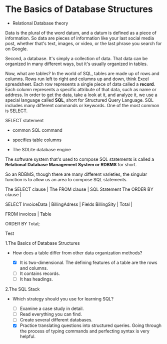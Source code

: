 # The Basics of Database Structures

- Relational Database theory

Data is the plural of the word datum, and a datum is defined as a piece of information.
So data are pieces of information like your last social media post, whether that's text,
images, or video, or the last phrase you search for on Google. 

Second, a database. It's simply a collection of data. That data can be organized in many
different ways, but it's usually organized in tables. 

Now, what are tables? In the world of SQL, tables are made up of rows and columns. Rows
run left to right and columns up and down, think Excel spreadsheet. Each row represents
a single piece of data called a **record**. Each column represents a specific attribute
of that data, such as name or address. In order to get the data, take a look at it, and
analyze it, we use a special language called **SQL**, short for Structured Query Language.
SQL includes many different commands or keywords. One of the most common is SELECT. 

SELECT statement
- common SQL command
- specifies table columns

- The SDLite database engine

The software system that's used to compose SQL statements is called a **Relational**
**Database Management System or RDBMS** for short. 

So an RDBMS, though there are many different varieties, the singular function is to
allow us an area to compose SQL statements. 

The SELECT clause   |
The FROM clause     |    SQL Statement
The ORDER BY clause |

SELECT
    InvoiceData     |
    BillingAdress   |    Fields
    BillingSity     |
    Total           |

FROM
    invoices        |    Table

ORDER BY
    Total;

Test

1.The Basics of Database Structures

- How does a table differ from other data organization methods?

    - [x] It is two-dimensional.
          The defining features of a table are the rows and columns.
    - [ ] It contains records.
    - [ ] It has headings.

2.The SQL Stack

- Which strategy should you use for learning SQL?

    - [ ] Examine a case study in detail.
    - [ ] Read everything you can find.
    - [ ] Create several different databases.
    - [x] Practice translating questions into structured queries.
          Going through the process of typing commands and perfecting syntax is very
          helpful.